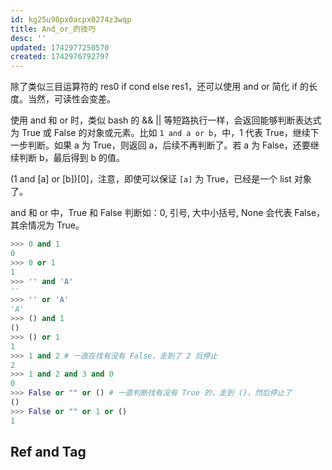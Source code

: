 ```yaml
---
id: kg25u98px0acpx0274z3wqp
title: And_or_的技巧
desc: ''
updated: 1742977250570
created: 1742976792797
---
```


除了类似三目运算符的 res0 if cond else res1，还可以使用 and or 简化 if 的长度。当然，可读性会变差。

使用 and 和 or 时，类似 bash 的 && || 等短路执行一样，会返回能够判断表达式为 True 或 False 的对象或元素。比如 `1 and a or b`，中，1 代表 True，继续下一步判断。如果 a 为 True，则返回 a，后续不再判断了。若 a 为 False，还要继续判断 b，最后得到 b 的值。

(1 and [a] or [b])[0]，注意，即使可以保证 `[a]` 为 True，已经是一个 list 对象了。

and 和 or 中，True 和 False 判断如：0, 引号, 大中小括号, None 会代表 False，其余情况为 True。

```py
>>> 0 and 1
0
>>> 0 or 1
1
>>> '' and 'A'
''
>>> '' or 'A'
'A'
>>> () and 1
()
>>> () or 1
1
>>> 1 and 2 # 一直在找有没有 False，走到了 2 后停止
2
>>> 1 and 2 and 3 and 0
0
>>> False or "" or () # 一直判断找有没有 True 的，走到 ()，然后停止了
()
>>> False or "" or 1 or ()
1
```



## Ref and Tag